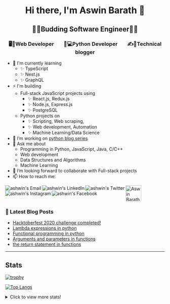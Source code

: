 <h1 align="center"> Hi there, I'm Aswin Barath 👋</h1>



<h2 align="center"> 👨‍🎓Budding Software Engineer👨‍🎓 </h2>



<h3 align="center"> 🖥️📲Web Developer  &nbsp;&nbsp;&nbsp;&nbsp;&nbsp;&nbsp;  🐍💻Python Developer &nbsp;&nbsp;&nbsp;&nbsp;&nbsp;&nbsp;  ✍📕Technical blogger </h3>



- 🌱 I'm currently learning
    - ✨ TypeScript
    - ✨ Nest.js
    - ✨ GraphQL
- ⚡ I'm building 
    - Full-stack JavaScript projects using
      - ✨ React.js, Redux.js
      - ✨ Node.js, Express.js
      - ✨ PostgreSQL
    - Python projects on
      - ✨ Scripting, Web scraping,
      - ✨ Web development, Automation
      - ✨ Machine Learning/Data Science
- 🔭 I’m working on [python blog series](https://dev.to/aswin2001barath/series/10416)
- 💬 Ask me about
    - Programming in Python, JavaScript, Java, C/C++
    - Web development
    - Data Structures and Algorithms
    - Machine Learning 
- 👯 I’m looking forward to collaborate with Full-stack projects
- 📫 How to reach me:

<a href="mailto:aswin2001barath@gmail.com">
  <img align="left" alt="ashwin's Email" src="https://img.icons8.com/bubbles/50/000000/gmail.png"/>
</a>

<a href="https://www.linkedin.com/in/aswin-barath/">
  <img align="left" alt="ashwin's LinkedIn" src="https://img.icons8.com/bubbles/50/000000/linkedin.png"/>
</a>

<a href="https://twitter.com/AswinBarath2">
  <img align="left" alt="ashwin's Twitter" src="https://img.icons8.com/bubbles/50/000000/twitter.png"/>
</a>

<a href="https://instagram.com/ashwin_26.4">
  <img align="left" alt="ashwin's Instagram" src="https://img.icons8.com/bubbles/50/000000/instagram.png"/>
</a>

<a href="https://www.facebook.com/profile.php?id=100011683902531">
  <img align="left" alt="ashwin's Facebook" src="https://img.icons8.com/bubbles/50/000000/facebook.png"/>
</a>

<a href="https://dev.to/aswin2001barath">
  <img src="https://d2fltix0v2e0sb.cloudfront.net/dev-badge.svg" alt="Aswin Barath's DEV Community Profile" height="50" width="50">
</a>

<br>

### 📕 Latest Blog Posts
<!-- BLOG-POST-LIST:START -->
- [Hacktoberfest 2020 challenge completed!](https://dev.to/aswin2001barath/hacktoberfest-2020-challenge-completed-31c2)
- [Lambda expressions in python](https://dev.to/aswin2001barath/lambda-expressions-in-python-5ffg)
- [Functional programming in python](https://dev.to/aswin2001barath/functional-programming-in-python-42fi)
- [Arguments and parameters in functions](https://dev.to/aswin2001barath/comprehension-in-python-383l)
- [the return statement in functions](https://dev.to/aswin2001barath/functional-programming-in-python-23ff)
<!-- BLOG-POST-LIST:END -->


---

## Stats
[![trophy](https://github-profile-trophy.vercel.app/?username=AswinBarath&column=3&margin-w=15&margin-h=15&theme=onedark)](https://github.com/ryo-ma/github-profile-trophy)

[![Top Langs](https://github-readme-stats.vercel.app/api/top-langs/?username=AswinBarath&layout=compact)](https://github.com/anuraghazra/github-readme-stats)

<details>
  <summary>Click to view more stats!</summary>
    <!--START_SECTION:waka-->
![Profile Views](http://img.shields.io/badge/Profile%20Views-1-blue)

![Lines of code](https://img.shields.io/badge/From%20Hello%20World%20I%27ve%20Written-449180%20lines%20of%20code-blue)

**🐱 My Github Data** 

> 🏆 604 Contributions in the Year 2021
 > 
> 📦 52.0 kB Used in Github's Storage 
 > 
> 🚫 Not Opted to Hire
 > 
> 📜 61 Public Repositories 
 > 
> 🔑 1 Private Repository 
 > 
**I'm a Night 🦉** 

```text
🌞 Morning    110 commits    █████░░░░░░░░░░░░░░░░░░░░   20.33% 
🌆 Daytime    126 commits    █████░░░░░░░░░░░░░░░░░░░░   23.29% 
🌃 Evening    274 commits    ████████████░░░░░░░░░░░░░   50.65% 
🌙 Night      31 commits     █░░░░░░░░░░░░░░░░░░░░░░░░   5.73%

```
📅 **I'm Most Productive on Thursday** 

```text
Monday       63 commits     ███░░░░░░░░░░░░░░░░░░░░░░   11.65% 
Tuesday      100 commits    ████░░░░░░░░░░░░░░░░░░░░░   18.48% 
Wednesday    78 commits     ███░░░░░░░░░░░░░░░░░░░░░░   14.42% 
Thursday     103 commits    ████░░░░░░░░░░░░░░░░░░░░░   19.04% 
Friday       51 commits     ██░░░░░░░░░░░░░░░░░░░░░░░   9.43% 
Saturday     82 commits     ███░░░░░░░░░░░░░░░░░░░░░░   15.16% 
Sunday       64 commits     ███░░░░░░░░░░░░░░░░░░░░░░   11.83%

```


📊 **This Week I Spent My Time On** 

```text
⌚︎ Time Zone: Asia/Kolkata

💬 Programming Languages: 
Java                     5 hrs 16 mins       ██████████████████░░░░░░░   71.67% 
JavaScript               50 mins             ██░░░░░░░░░░░░░░░░░░░░░░░   11.46% 
Markdown                 42 mins             ██░░░░░░░░░░░░░░░░░░░░░░░   9.58% 
HTML                     16 mins             █░░░░░░░░░░░░░░░░░░░░░░░░   3.85% 
CSS                      15 mins             ░░░░░░░░░░░░░░░░░░░░░░░░░   3.45%

🔥 Editors: 
Eclipse                  5 hrs 16 mins       ██████████████████░░░░░░░   71.67% 
VS Code                  2 hrs 5 mins        ███████░░░░░░░░░░░░░░░░░░   28.33%

💻 Operating System: 
Windows                  7 hrs 21 mins       █████████████████████████   100.0%

```

**I Mostly Code in HTML** 

```text
HTML                     14 repos            ██████░░░░░░░░░░░░░░░░░░░   27.45% 
JavaScript               14 repos            ██████░░░░░░░░░░░░░░░░░░░   27.45% 
Python                   8 repos             ████░░░░░░░░░░░░░░░░░░░░░   15.69% 
Java                     7 repos             ███░░░░░░░░░░░░░░░░░░░░░░   13.73% 
CSS                      4 repos             ██░░░░░░░░░░░░░░░░░░░░░░░   7.84%

```



 Last Updated on 09/07/2021
<!--END_SECTION:waka-->
</details>





